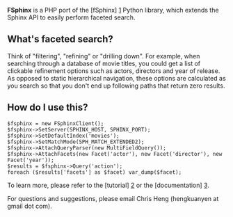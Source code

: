 **FSphinx** is a PHP port of the [fSphinx] [1] Python library, which extends the Sphinx API to easily perform faceted search.

What's faceted search?
----------------------

Think of "filtering", "refining" or "drilling down". For example, when searching through a database of movie titles, you could get a list of clickable refinement options such as actors, directors and year of release. As opposed to static hierarchical navigation, these options are calculated as you search so that you don't end up following paths that return zero results.

How do I use this?
------------------

    $fsphinx = new FSphinxClient();
    $fsphinx->SetServer(SPHINX_HOST, SPHINX_PORT);
    $fsphinx->SetDefaultIndex('movies');
    $fsphinx->SetMatchMode(SPH_MATCH_EXTENDED2);
    $fsphinx->AttachQueryParser(new MultiFieldQuery());
    $fsphinx->AttachFacets(new Facet('actor'), new Facet('director'), new Facet('year'));
    $results = $fsphinx->Query('action');
	foreach ($results['facets'] as $facet) var_dump($facet);

To learn more, please refer to the [tutorial] [2] or the [documentation] [3].

For questions and suggestions, please email Chris Heng (hengkuanyen at gmail dot com).

[1]: http://github.com/alexksikes/fSphinx
[2]: http://github.com/gigablah/fsphinxphp/tree/master/data/
[3]: http://gigablah.github.com/fsphinxphp/